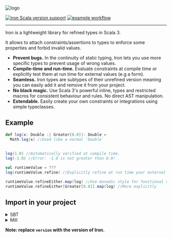 ![logo](https://github.com/iltotore/iron/blob/main/logo.png?raw=true)

[![iron Scala version support](https://index.scala-lang.org/iltotore/iron/iron/latest-by-scala-version.svg)](https://index.scala-lang.org/iltotore/iron/iron)
[![example workflow](https://github.com/Iltotore/iron/actions/workflows/main.yml/badge.svg)](https://github.com/Iltotore/iron/actions/workflows/main.yml)
___

Iron is a lightweight library for refined types in Scala 3.

It allows to attach constraints/assertions to types to enforce some properties and forbid invalid values. 

- **Prevent bugs.** In the continuity of static typing, Iron lets you use more specific types to prevent usage of wrong values.
- **Compile-time and run-time.** Evaluate constraints at compile time or explicitly test them at run time for external values (e.g a form).
- **Seamless.** Iron types are subtypes of their unrefined version meaning you can easily add it and remove it from your project.
- **No black magic.** Use Scala 3's powerful inline, types and restricted macros for consistent behaviour and rules. No direct AST manipulation.
- **Extendable.** Easily create your own constraints or integrations using simple typeclasses.

## Example

```scala
def log(x: Double :| Greater[0.0]): Double =
  Math.log(x) //Used like a normal `Double`
  
  
log(1.0) //Automatically verified at compile time.
log(-1.0) //Error: -1.0 is not greater than 0.0!

val runtimeValue = ???
log(runtimeValue.refine) //Explicitly refine at run time your external values.

runtimeValue.refineEither.map(log) //Use monadic style for functional validation
runtimeValue.refineEither[Greater[0.0]].map(log) //More explicitly
```

## Import in your project

<details>
<summary>SBT</summary>

```scala
libraryDependencies += "io.github.iltotore" %% "iron" % "version"
```

</details>

<details>
<summary>Mill</summary>

```scala
ivy"io.github.iltotore::iron:version"
```

</details>

**Note: replace `version` with the version of Iron.**